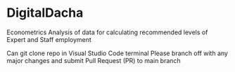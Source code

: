 # DigitalDacha
Econometrics Analysis of data for calculating recommended levels of Expert and Staff employment

Can git clone repo in Visual Studio Code terminal
Please branch off with any major changes and submit Pull Request (PR) to main branch
